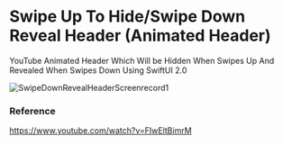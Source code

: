 # Swipe Up To Hide/Swipe Down Reveal Header (Animated Header)

YouTube Animated Header Which Will be Hidden When Swipes Up And Revealed When Swipes Down Using SwiftUI 2.0

![SwipeDownRevealHeaderScreenrecord1](https://user-images.githubusercontent.com/3436468/109302256-f90ec900-7873-11eb-97a0-55460bcbbfd0.gif)

### Reference

https://www.youtube.com/watch?v=FIwEltBimrM

